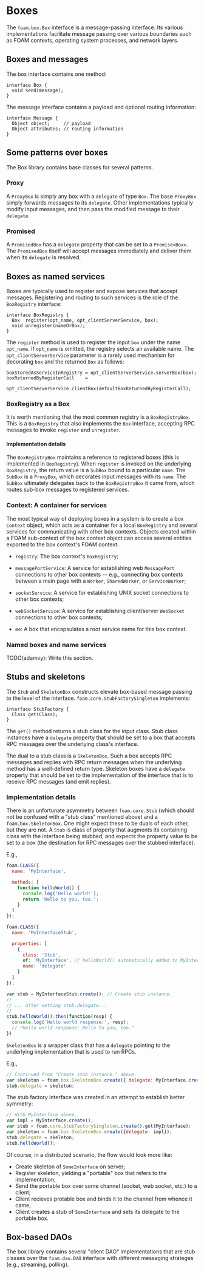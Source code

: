 # Boxes

The `foam.box.Box` interface is a message-passing interface. Its various
implementations facilitate message passing over various boundaries such as
FOAM contexts, operating system processes, and network layers.

## Boxes and messages

The box interface contains one method:

```
interface Box {
  void send(message);
}
```

The message interface contains a payload and optional routing information:

```
interface Message {
  Object object;     // payload
  Object attributes; // routing information
}
```

## Some patterns over boxes

The Box library contains base classes for several patterns.

### Proxy

A `ProxyBox` is simply any box with a `delegate` of type `Box`. The base
`ProxyBox` simply forwards messages to its `delegate`. Other implementations
typically modify input messages, and then pass the modified message to
their `delegate`.

### Promised

A `PromisedBox` has a `delegate` property that can be set to a
`Promise<Box>`. The `PromisedBox` itself will accept messages immediately and
deliver them when its `delegate` is resolved.

## Boxes as named services

Boxes are typically used to register and expose services that accept
messages. Registering and routing to such services is the role of the
`BoxRegistry` interface:

```
interface BoxRegistry {
  Box  register(opt_name, opt_clientServerService, box);
  void unregister(nameOrBox);
}
```

The `register` method is used to register the input `box` under the name
`opt_name`. If `opt_name` is omitted, the registry selects an available
name. The `opt_clientServerService` parameter is a rarely used mechanism for
decorating `box` and the returned `Box` as follows:

```
boxStoredAsServiceInRegistry = opt_clientServerService.serverBox(box);
boxReturnedByRegisterCall    =
    opt_clientServerService.clientBox(defaultBoxReturnedByRegisterCall);
```

### BoxRegistry as a Box

It is worth mentioning that the most common registry is a
`BoxRegistryBox`. This is a `BoxRegistry` that also implements the `Box`
interface, accepting RPC messages to invoke `register` and `unregister`.

#### Implementation details

The `BoxRegistryBox` maintains a reference to registered boxes (this is
implemented in `BoxRegistry`). When `register` is invoked on the underlying
`BoxRegistry`, the return value is a `SubBox` bound to a particular
`name`. The `SubBox` is a `ProxyBox`, which decorates input messages with its
`name`. The `SubBox` ultimately delegates back to the `BoxRegistryBox` it
came from, which routes sub-box messages to registered services.

### Context: A container for services

The most typical way of deploying boxes in a system is to create a box
`Context` object, which acts as a container for a local `BoxRegistry` and
several services for communicating with other box contexts. Objects created
within a FOAM sub-context of the box context object can access several
entities exported to the box context's FOAM context:

- `registry`: The box context's `BoxRegistry`;

- `messagePortService`: A service for establishing web `MessagePort`
  connections to other box contexts -- e.g., connecting box contexts between a
  main page with a `Worker`, `SharedWorker`, or `ServiceWorker`;

- `socketService`: A service for establishing UNIX socket connections to
  other box contexts;

- `webSocketService`: A service for establishing client/server `WebSocket`
  connections to other box contexts;

- `me`: A box that encapsulates a root service name for this box context.

### Named boxes and name services

TODO(adamvy): Write this section.

## Stubs and skeletons

The `Stub` and `SkeletonBox` constructs elevate box-based message passing to
the level of the interface. `foam.core.StubFactorySingleton` implements:

```
interface StubFactory {
  Class get(Class);
}
```

The `get()` method returns a stub class for the input class. Stub class
instances have a `delegate` property that should be set to a box that accepts
RPC messages over the underlying class's interface.

The dual to a stub class is a `SkeletonBox`. Such a box accepts RPC messages
and replies with RPC return messages when the underlying method has a
well-defined return type. Skeleton boxes have a `delegate` property that
should be set to the implementation of the interface that is to receive RPC
messages (and emit replies).

### Implementation details

There is an unfortunate asymmetry between `foam.core.Stub` (which should not
be confused with a "stub class" mentioned above) and a
`foam.box.SkeletonBox`. One might expect these to be duals of each other, but
they are not. A `Stub` is class of property that augments its containing
class with the interface being stubbed, and expects the property value to be
set to a box (the destination for RPC messages over the stubbed interface).

E.g.,

```js
foam.CLASS({
  name: 'MyInterface',

  methods: [
    function helloWorld() {
      console.log('Hello world!');
      return 'Hello to you, too.';
    }
  ]
});

foam.CLASS({
  name: 'MyInterfaceStub',

  properties: [
    {
      class: 'Stub',
      of: 'MyInterface', // helloWorld() automatically added to MyInterfaceStub.
      name: 'delegate'
    }
  ]
});

var stub = MyInterfaceStub.create(); // Create stub instance.
//
// ... after setting stub.delegate...
//
stub.helloWorld().then(function(resp) {
  console.log('Hello world response:', resp);
  // "Hello world response: Hello to you, too."
})
```

`SkeletonBox` is a wrapper class that has a `delegate` pointing to the
underlying implementation that is used to run RPCs.

E.g.,

```js
// Continued from "Create stub instance." above.
var skeleton = foam.box.SkeletonBox.create({ delegate: MyInterface.create() });
stub.delegate = skeleton;
```

The stub factory interface was created in an attempt to establish better
symmetry:

```js
// With MyInterface above.
var impl = MyInterface.create();
var stub = foam.core.StubFactorySingleton.create().get(MyInterface);
var skeleton = foam.box.SkeletonBox.create({delegate: impl});
stub.delegate = skeleton;
stub.helloWorld();
```

Of course, in a distributed scenario, the flow would look more like:

- Create skeleton of `SomeInterface` on server;
- Register skeleton, yielding a "portable" box that refers to the implementation;
- Send the portable box over some channel (socket, web socket, etc.) to a
  client;
- Client recieves protable box and binds it to the channel from whence it came;
- Client creates a stub of `SomeInterface` and sets its delegate to the
  portable box.

## Box-based DAOs

The box library contains several "client DAO" implementations that are stub
classes over the `foam.dao.DAO` interface with different messaging strateges
(e.g., streaming, polling).
